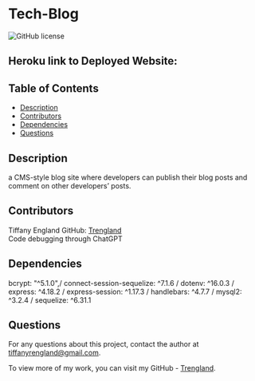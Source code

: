# Tech-Blog
![GitHub license](https://img.shields.io/badge/license-MIT-blue.svg)


## Heroku link to Deployed Website:
## 


## Table of Contents
* [Description](#description)
* [Contributors](#contributors)
* [Dependencies](#dependencies)
* [Questions](#questions)



## Description
a CMS-style blog site where developers can publish their blog posts and comment on other developers’ posts.



## Contributors
Tiffany England GitHub: [Trengland](https://github.com/Trengland)\
Code debugging through ChatGPT



## Dependencies
  bcrypt: "^5.1.0",/
  connect-session-sequelize: ^7.1.6 /
  dotenv: ^16.0.3 /
  express: ^4.18.2 /
  express-session: ^1.17.3 /
  handlebars: ^4.7.7 /
  mysql2: ^3.2.4 /
  sequelize: ^6.31.1



## Questions
For any questions about this project, contact the author at tiffanyrengland@gmail.com. 

To view more of my work, you can visit my GitHub - [Trengland](https://www.github.com/Trengland/).
